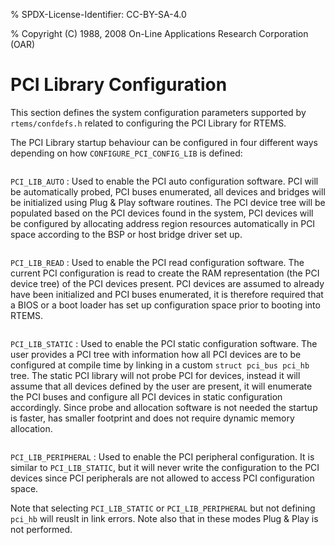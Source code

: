 % SPDX-License-Identifier: CC-BY-SA-4.0

% Copyright (C) 1988, 2008 On-Line Applications Research Corporation (OAR)

# PCI Library Configuration

This section defines the system configuration parameters supported by
`rtems/confdefs.h` related to configuring the PCI Library for RTEMS.

The PCI Library startup behaviour can be configured in four different ways
depending on how `CONFIGURE_PCI_CONFIG_LIB` is defined:

```{index} PCI_LIB_AUTO
```

`PCI_LIB_AUTO`
: Used to enable the PCI auto configuration software. PCI will be automatically
  probed, PCI buses enumerated, all devices and bridges will be initialized
  using Plug & Play software routines. The PCI device tree will be populated
  based on the PCI devices found in the system, PCI devices will be configured
  by allocating address region resources automatically in PCI space according
  to the BSP or host bridge driver set up.

```{index} PCI_LIB_READ
```

`PCI_LIB_READ`
: Used to enable the PCI read configuration software. The current PCI
  configuration is read to create the RAM representation (the PCI device tree)
  of the PCI devices present. PCI devices are assumed to already have been
  initialized and PCI buses enumerated, it is therefore required that a BIOS or
  a boot loader has set up configuration space prior to booting into RTEMS.

```{index} PCI_LIB_STATIC
```

`PCI_LIB_STATIC`
: Used to enable the PCI static configuration software. The user provides a PCI
  tree with information how all PCI devices are to be configured at compile
  time by linking in a custom `struct pci_bus pci_hb` tree. The static PCI
  library will not probe PCI for devices, instead it will assume that all
  devices defined by the user are present, it will enumerate the PCI buses and
  configure all PCI devices in static configuration accordingly. Since probe
  and allocation software is not needed the startup is faster, has smaller
  footprint and does not require dynamic memory allocation.

```{index} PCI_LIB_PERIPHERAL
```

`PCI_LIB_PERIPHERAL`
: Used to enable the PCI peripheral configuration. It is similar to
  `PCI_LIB_STATIC`, but it will never write the configuration to the PCI
  devices since PCI peripherals are not allowed to access PCI configuration
  space.

Note that selecting `PCI_LIB_STATIC` or `PCI_LIB_PERIPHERAL` but not defining
`pci_hb` will reuslt in link errors. Note also that in these modes Plug & Play
is not performed.
